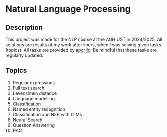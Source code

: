 # Natural Language Processing
## Description
This project was made for the NLP course at the AGH UST in 2024/2025. All solutions are results of my work after hours, when I was solving given tasks (topics).
All tasks are provided by <a href="https://github.com/apohllo/nlp">apohllo</a>. Be mindful that these tasks are regularly updated.
## Topics
1. Regular expressions
2. Full text search
3. Levenshtein distance
4. Language modelling
5. Classification
6. Named entity recognition
7. Classification and NER with LLMs
8. Neural Search
9. Question Answering
10. RAG
